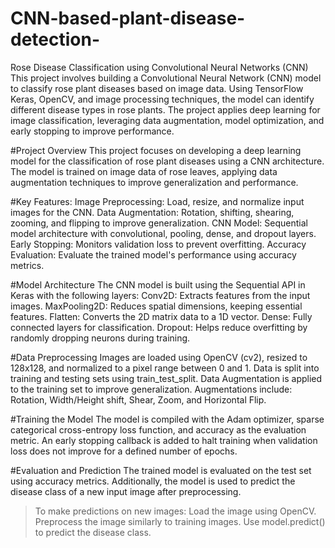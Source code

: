 # CNN-based-plant-disease-detection-

Rose Disease Classification using Convolutional Neural Networks (CNN)
This project involves building a Convolutional Neural Network (CNN) model to classify rose plant diseases based on image data. Using TensorFlow Keras, OpenCV, and image processing techniques, the model can identify different disease types in rose plants. The project applies deep learning for image classification, leveraging data augmentation, model optimization, and early stopping to improve performance.

#Project Overview
This project focuses on developing a deep learning model for the classification of rose plant diseases using a CNN architecture. The model is trained on image data of rose leaves, applying data augmentation techniques to improve generalization and performance.

#Key Features:
Image Preprocessing: Load, resize, and normalize input images for the CNN.
Data Augmentation: Rotation, shifting, shearing, zooming, and flipping to improve generalization.
CNN Model: Sequential model architecture with convolutional, pooling, dense, and dropout layers.
Early Stopping: Monitors validation loss to prevent overfitting.
Accuracy Evaluation: Evaluate the trained model's performance using accuracy metrics.

#Model Architecture
The CNN model is built using the Sequential API in Keras with the following layers:
Conv2D: Extracts features from the input images.
MaxPooling2D: Reduces spatial dimensions, keeping essential features.
Flatten: Converts the 2D matrix data to a 1D vector.
Dense: Fully connected layers for classification.
Dropout: Helps reduce overfitting by randomly dropping neurons during training.

#Data Preprocessing
Images are loaded using OpenCV (cv2), resized to 128x128, and normalized to a pixel range between 0 and 1.
Data is split into training and testing sets using train_test_split.
Data Augmentation is applied to the training set to improve generalization. Augmentations include:
Rotation, Width/Height shift, Shear, Zoom, and Horizontal Flip.

#Training the Model
The model is compiled with the Adam optimizer, sparse categorical cross-entropy loss function, and accuracy as the evaluation metric.
An early stopping callback is added to halt training when validation loss does not improve for a defined number of epochs.

#Evaluation and Prediction
The trained model is evaluated on the test set using accuracy metrics. Additionally, the model is used to predict the disease class of a new input image after preprocessing.

>To make predictions on new images:
Load the image using OpenCV.
Preprocess the image similarly to training images.
Use model.predict() to predict the disease class.

